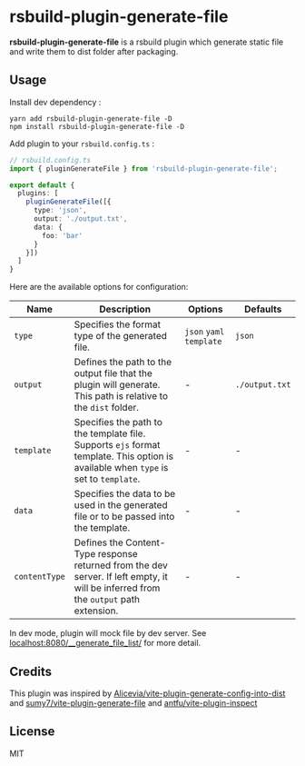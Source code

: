 # rsbuild-plugin-generate-file

**rsbuild-plugin-generate-file** is a rsbuild plugin which generate static file and write them to dist folder after packaging.

## Usage

Install dev dependency :

```shell
yarn add rsbuild-plugin-generate-file -D
npm install rsbuild-plugin-generate-file -D
```

Add plugin to your `rsbuild.config.ts` :

```typescript
// rsbuild.config.ts
import { pluginGenerateFile } from 'rsbuild-plugin-generate-file';

export default {
  plugins: [
    pluginGenerateFile([{
      type: 'json',
      output: './output.txt',
      data: {
        foo: 'bar'
      }
    }])
  ]
}
```

Here are the available options for configuration:

| Name          | Description                                                                                                                          | Options                   | Defaults       |
|---------------|--------------------------------------------------------------------------------------------------------------------------------------|---------------------------|----------------|
| `type`        | Specifies the format type of the generated file.                                                                                     | `json`  `yaml` `template` | `json`         |
| `output`      | Defines the path to the output file that the plugin will generate. This path is relative to the `dist` folder.                       | -                         | `./output.txt` |
| `template`    | Specifies the path to the template file. Supports `ejs` format template. This option is available when `type` is set to `template`.  | -                         | -              |
| `data`        | Specifies the data to be used in the generated file or to be passed into the template.                                               | -                         | -              |
| `contentType` | Defines the Content-Type response returned from the dev server. If left empty, it will be inferred from the `output` path extension. | -                         | -              |

In dev mode, plugin will mock file by dev server.
See [localhost:8080/__generate_file_list/](http://localhost:8080/__generate_file_list/) for more detail.

## Credits

This plugin was inspired
by [Alicevia/vite-plugin-generate-config-into-dist](https://github.com/fed/webpack-version-file)
and [sumy7/vite-plugin-generate-file](https://github.com/sumy7/vite-plugin-generate-file)
and [antfu/vite-plugin-inspect](https://github.com/antfu/vite-plugin-inspect)

## License

MIT
